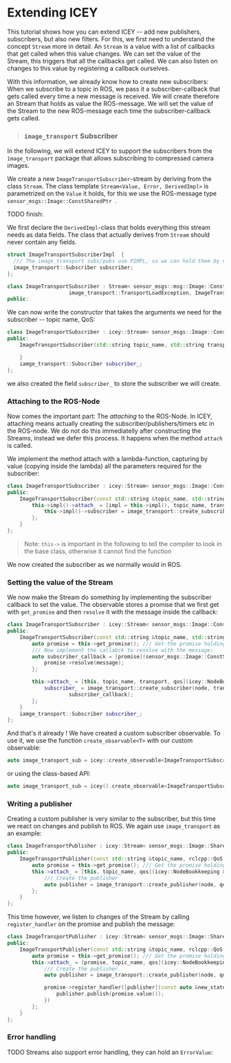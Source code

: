 # Extending ICEY

This tutorial shows how you can extend ICEY -- add new publishers, subscribers, 
but also new filters. 
For this, we first need to understand the concept `Stream` more in detail. 
An `Stream` is a value with a list of callbacks that get called when this value changes.
We can set the value of the Stream, this triggers that all the callbacks get called. 
We can also listen on changes to this value by registering a callback ourselves.

With this information, we already know how to create new subscribers: When we subscribe to a topic in ROS, we pass it a subscriber-callback that gets called every time a new message is received. We will create therefore an Stream that holds as value the ROS-message. We will set the value of the Stream to the new ROS-message each time the subscriber-callback gets called. 

> ###  `image_transport` Subscriber
In the following, we will extend ICEY to support the subscribers from the `ìmage_transport` package that allows subscribing to compressed camera images.

We create a new `ImageTransportSubscriber`-stream by deriving from the class `Stream`.
The class template `Stream<Value, Error, DerivedImpl>`
is parametrized on the `Value` it holds, for this we use the ROS-message type `sensor_msgs::Image::ConstSharedPtr `.

TODO finish:


We first declare the `DerivedImpl`-class that holds everything this stream needs as data fields. The class that actually derives from `Stream` should never contain any fields. 

```cpp
struct ImageTransportSubscriberImpl  {
  /// The image_transport subs/pubs use PIMPL, so we can hold them by value.
  image_transport::Subscriber subscriber;
};

class ImageTransportSubscriber : Stream< sensor_msgs::msg::Image::ConstSharedPtr,
                    image_transport::TransportLoadException, ImageTransportSubscriberImpl> {
public:

```
We can now write the constructor that takes the arguments we need for the subscriber -- topic name, QoS:


```cpp
class ImageTransportSubscriber : icey::Stream< sensor_msgs::Image::ConstSharedPtr > {
public:
    ImageTransportSubscriber(std::string topic_name, std::string transport, rclcpp::QoS qos) {

    }
    iamge_transport::Subscriber subscriber_;
};
```
we also created the field `subscriber_` to store the subscriber we will create.

### Attaching to the ROS-Node
Now comes the important part: The *attaching* to the ROS-Node. In ICEY, attaching means actually creating the subscriber/publishers/timers etc in the ROS-node. We do not do this immediatelly after constructing the Streams, instead we defer this process. It happens when the  method `attach` is called. 

We implement the method attach with a lambda-function, capturing by value (copying inside the lambda) all the parameters required for the subscriber: 


```cpp
class ImageTransportSubscriber : icey::Stream< sensor_msgs::Image::ConstSharedPtr > {
public:
    ImageTransportSubscriber(const std::string &topic_name, std::string &transport,  rclcpp::QoS qos) {  
        this->impl()->attach_ = [impl = this->impl(), topic_name, transport, qos](icey::NodeBookkeeping &node) {
            this->impl()->subscriber = image_transport::create_subscriber(node, transport, qos, subscriber_callback);
        };
    }
};
```

> Note: `this->` is important in the following to tell the compiler to look in the base class, otherwise it cannot find the function

We now created the subscriber as we normally would in ROS. 

### Setting the value of the Stream

We now make the Stream do something by implementing the subscriber callback to set the value.
The observable stores a promise that we first get with `get_promise` and then `resolve` it with the message inside the callback:
```cpp
class ImageTransportSubscriber : icey::Stream< sensor_msgs::Image::ConstSharedPtr > {
public:
    ImageTransportSubscriber(const std::string &topic_name, std::string &transport,  rclcpp::QoS qos) {  
        auto promise = this->get_promise(); /// Get the promise holding the value
        /// Now implement the callabck to resolve with the message:
        auto subscriber_callback = [promise](sensor_msgs::Image::ConstSharedPtr message) {
            promise->resolve(message);
        };

        this->attach_ = [this, topic_name, transport, qos](icey::NodeBookkeeping &node) {
            subscriber_ = image_transport::create_subscriber(node, transport, qos, 
                    subscriber_callback);
        };
    }
    iamge_transport::Subscriber subscriber_;
};
```

And that's it already ! We have created a custom subscriber observable. To use it, we use the function `create_observable<T>` with our custom observable: 

```cpp
auto image_transport_sub = icey::create_observable<ImageTransportSubscriber>(topic_name, transport, qos);
```
or using the class-based API: 

```cpp
auto image_transport_sub = icey().create_observable<ImageTransportSubscriber>(topic_name, transport, qos);
```

### Writing a publisher 

Creating a custom publisher is very similar to the subscriber, but this time we react on changes and publish to ROS. We again use `image_transport` as an example: 

```cpp
class ImageTransportPublisher : icey::Stream< sensor_msgs::Image::SharedPtr > {
public:
    ImageTransportPublisher(const std::string &topic_name, rclcpp::QoS qos) {  
        auto promise = this->get_promise(); /// Get the promise holding the value
        this->attach_ = [this, topic_name, qos](icey::NodeBookkeeping &node) {
            /// Create the publisher
            auto publisher = image_transport::create_publisher(node, qos);
        };
    }
};
```

This time however, we listen to changes of the Stream by calling `register_handler` on the promise and publish the message: 

```cpp
class ImageTransportPublisher : icey::Stream< sensor_msgs::Image::SharedPtr > {
public:
    ImageTransportPublisher(const std::string &topic_name, rclcpp::QoS qos) {  
        auto promise = this->get_promise(); /// Get the promise holding the value
        this->attach_ = [promise, topic_name, qos](icey::NodeBookkeeping &node) {
            /// Create the publisher
            auto publisher = image_transport::create_publisher(node, qos);

            promise->register_handler([publisher](const auto &new_state) {
                publisher.publish(promise.value());
            })
        };
    }
};
```

### Error handling 

TODO 
Streams also support error handling, they can hold an `ErrorValue`:

